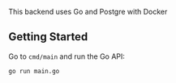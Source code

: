 This backend uses Go and Postgre with Docker

## Getting Started

Go to `cmd/main` and run the Go API:
```bash
go run main.go
```
